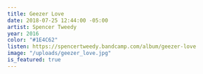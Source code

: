 ```yaml
---
title: Geezer Love
date: 2018-07-25 12:44:00 -05:00
artist: Spencer Tweedy
year: 2016
color: "#1E4C62"
listen: https://spencertweedy.bandcamp.com/album/geezer-love
image: "/uploads/geezer_love.jpg"
is_featured: true
---
```


